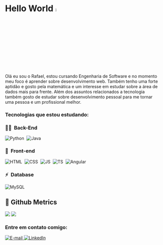 <h1>
  Hello World <a href="https://www.gautamkrishnar.com/"><img src="https://media.giphy.com/media/hvRJCLFzcasrR4ia7z/giphy.gif" width="5%"></a>
</h1>

<p>
  Olá eu sou o Rafael, estou cursando Engenharia de Software e no momento meu foco é aprender sobre desenvolvimento web. Também tenho uma forte aptidão e gosto pela     matemática e um interesse em estudar sobre a área de dados mais para frente. Além dos assuntos relacionados a tecnologia também gosto de estudar sobre desenvolvimento   pessoal para me tornar uma pessoa e um profissional melhor.
</p>

<h3>Tecnologias que estou estudando:</h3>

### 👩‍💻 &nbsp;Back-End
![Python](https://img.shields.io/badge/Python-ECE2FB?style=for-the-badge&logo=python)&nbsp;
![Java](https://img.shields.io/badge/Java-ECE2FB?style=for-the-badge&logo=openjdk&logoColor=ED8B00)&nbsp;

### 🎨 &nbsp;Front-end
![HTML](https://img.shields.io/badge/-HTML-ECE2FB?style=for-the-badge&logo=HTML5)&nbsp;
![CSS](https://img.shields.io/badge/-CSS-ECE2FB?style=for-the-badge&logo=CSS3&logoColor=1572B6)&nbsp;
![JS](https://img.shields.io/badge/JavaScript-ECE2FB?style=for-the-badge&logo=javascript&logoColor=black)&nbsp;
![TS](https://img.shields.io/badge/TypeScript-ECE2FB?style=for-the-badge&logo=typescript&logoColor=1572B6)&nbsp;
![Angular](https://img.shields.io/badge/-Angular-ECE2FB?style=for-the-badge&logo=Angular&logoColor=DD0031)&nbsp;

### ⚡ &nbsp;Database
![MySQL](https://img.shields.io/badge/-MySQL-ECE2FB?style=for-the-badge&logo=mysql)&nbsp;

## 🔔 Github Metrics
![](https://github-profile-summary-cards.vercel.app/api/cards/profile-details?username=rafaelrgaidzinski&theme=github)
![](http://github-profile-summary-cards.vercel.app/api/cards/repos-per-language?username=rafaelrgaidzinski&theme=github)

<div>
  <h3>Entre em contato comigo:</h3>
  <a href="mailto:rafaelgaidzinski@gmail.com">
    <img src="https://img.shields.io/badge/Gmail-informational?style=flat&logo=gmail&logoColor=white" alt="E-mail">
  </a>
  <a href="https://www.linkedin.com/in/rafaelrgaidzinski">
    <img src="https://img.shields.io/badge/LinkedIn-Profile-informational?style=flat&logo=linkedin&logoColor=white&color=0D76A8" alt="LinkedIn">
  </a>
</div>

